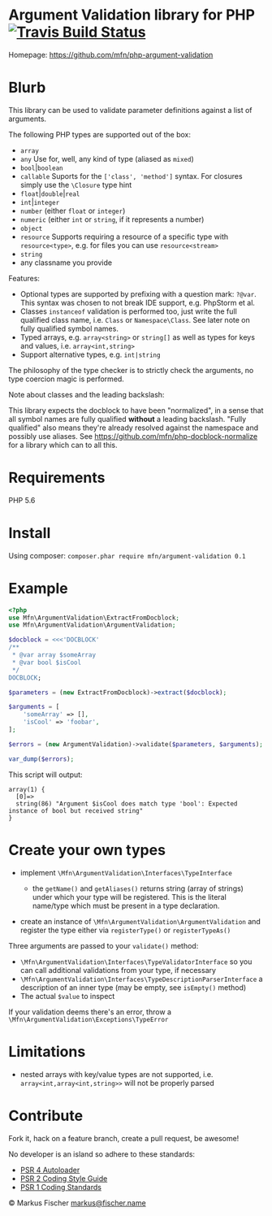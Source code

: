 # Argument Validation library for PHP [ ![Travis Build Status](https://travis-ci.org/mfn/php-argument-validation.svg?branch=master)](https://travis-ci.org/mfn/php-argument-validation)

Homepage: https://github.com/mfn/php-argument-validation

# Blurb

This library can be used to validate parameter definitions against a list
of arguments.

The following PHP types are supported out of the box:
- `array`
- `any` Use for, well, any kind of type (aliased as `mixed`)
- `bool`|`boolean`
- `callable` Suports for the `['class', 'method']` syntax. For closures simply
  use the `\Closure` type hint
- `float`|`double`|`real`
- `int`|`integer`
- `number` (either `float` or `integer`)
- `numeric` (either `int` or `string`, if it represents a number)
- `object`
- `resource` Supports requiring a resource of a specific type with
  `resource<type>`, e.g. for files you can use `resource<stream>`
- `string`
- any classname you provide

Features:
- Optional types are supported by prefixing with a question mark: `?@var`. This
  syntax was chosen to not break IDE support, e.g. PhpStorm et al.
- Classes `instanceof` validation is performed too, just write the full
  qualified class name, i.e. `Class` or `Namespace\Class`. See later note on
  fully qualified symbol names.
- Typed arrays, e.g. `array<string>` or `string[]` as well as types for keys
  and values, i.e. `array<int,string>`
- Support alternative types, e.g. `int|string`

The philosophy of the type checker is to strictly check the arguments, no type
coercion magic is performed.

Note about classes and the leading backslash:

This library expects the docblock to have been "normalized", in a sense that all
symbol names are fully qualified **without** a leading backslash. 
"Fully qualified" also means they're already resolved against the namespace and
possibly use aliases. See https://github.com/mfn/php-docblock-normalize for a
library which can to all this.


# Requirements

PHP 5.6

# Install

Using composer: `composer.phar require mfn/argument-validation 0.1`

# Example

```PHP
<?php
use Mfn\ArgumentValidation\ExtractFromDocblock;
use Mfn\ArgumentValidation\ArgumentValidation;

$docblock = <<<'DOCBLOCK'
/**
 * @var array $someArray
 * @var bool $isCool
 */
DOCBLOCK;

$parameters = (new ExtractFromDocblock)->extract($docblock);

$arguments = [
    'someArray' => [],
    'isCool' => 'foobar',
];

$errors = (new ArgumentValidation)->validate($parameters, $arguments);

var_dump($errors);
```
This script will output:
```
array(1) {
  [0]=>
  string(86) "Argument $isCool does match type 'bool': Expected instance of bool but received string"
}
```

# Create your own types

- implement `\Mfn\ArgumentValidation\Interfaces\TypeInterface`
  - the `getName()` and `getAliases()` returns string (array of strings) under which your type will be registered. This is the literal name/type which must be present in a type declaration.

- create an instance of `\Mfn\ArgumentValidation\ArgumentValidation` and register the type either via `registerType()` or `registerTypeAs()`

Three arguments are passed to your `validate()` method:

- `\Mfn\ArgumentValidation\Interfaces\TypeValidatorInterface` so you can call additional validations from your type, if necessary
- `\Mfn\ArgumentValidation\Interfaces\TypeDescriptionParserInterface` a description of an inner type (may be empty, see `isEmpty()` method)
- The actual `$value` to inspect

If your validation deems there's an error, throw a `\Mfn\ArgumentValidation\Exceptions\TypeError`

# Limitations

- nested arrays with key/value types are not supported, i.e.
  `array<int,array<int,string>>` will not be properly parsed

# Contribute

Fork it, hack on a feature branch, create a pull request, be awesome!

No developer is an island so adhere to these standards:

* [PSR 4 Autoloader](https://github.com/php-fig/fig-standards/blob/master/accepted/PSR-4-autoloader.md)
* [PSR 2 Coding Style Guide](https://github.com/php-fig/fig-standards/blob/master/accepted/PSR-2-coding-style-guide.md)
* [PSR 1 Coding Standards](https://github.com/php-fig/fig-standards/blob/master/accepted/PSR-1-basic-coding-standard.md)

© Markus Fischer <markus@fischer.name>
